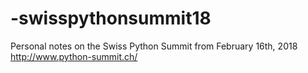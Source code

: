 # -swisspythonsummit18
 Personal notes on the Swiss Python Summit from February 16th, 2018 http://www.python-summit.ch/
